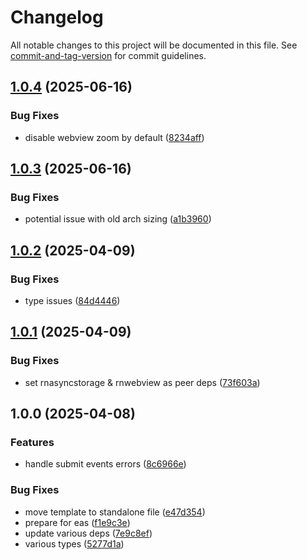 # Changelog

All notable changes to this project will be documented in this file. See [commit-and-tag-version](https://github.com/absolute-version/commit-and-tag-version) for commit guidelines.

## [1.0.4](https://github.com/p3ol/react-native-access-webview/compare/v1.0.3...v1.0.4) (2025-06-16)


### Bug Fixes

* disable webview zoom by default ([8234aff](https://github.com/p3ol/react-native-access-webview/commit/8234aff7c4d09859b122181e7f35d288ce7a5014))

## [1.0.3](https://github.com/p3ol/react-native-access-webview/compare/v1.0.2...v1.0.3) (2025-06-16)


### Bug Fixes

* potential issue with old arch sizing ([a1b3960](https://github.com/p3ol/react-native-access-webview/commit/a1b3960b62247ced9c1665e7564ca8481773853b))

## [1.0.2](https://github.com/p3ol/react-native-access-webview/compare/v1.0.1...v1.0.2) (2025-04-09)


### Bug Fixes

* type issues ([84d4446](https://github.com/p3ol/react-native-access-webview/commit/84d44464300ac87096f297c1c6ab63107e1abf39))

## [1.0.1](https://github.com/p3ol/react-native-access-webview/compare/v1.0.0...v1.0.1) (2025-04-09)


### Bug Fixes

* set rnasyncstorage & rnwebview as peer deps ([73f603a](https://github.com/p3ol/react-native-access-webview/commit/73f603a41d61278fd619d15875bdae433d114e68))

## 1.0.0 (2025-04-08)


### Features

* handle submit events errors ([8c6966e](https://github.com/p3ol/react-native-access-webview/commit/8c6966e62d87049505d2fd23be58f151193438de))


### Bug Fixes

* move template to standalone file ([e47d354](https://github.com/p3ol/react-native-access-webview/commit/e47d354b8ef45640522353d6fe46c7590fd68eb8))
* prepare for eas ([f1e9c3e](https://github.com/p3ol/react-native-access-webview/commit/f1e9c3e669bd8913013131c157c7bbdfe25e9100))
* update various deps ([7e9c8ef](https://github.com/p3ol/react-native-access-webview/commit/7e9c8eff22dbd372c3de668319602278f53c8506))
* various types ([5277d1a](https://github.com/p3ol/react-native-access-webview/commit/5277d1ad3ea0ade821f1e173a6ad71fed7a7fef4))
